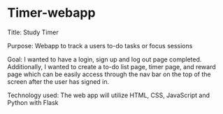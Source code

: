 # Timer-webapp

Title: Study Timer

Purpose: Webapp to track a users to-do tasks or focus sessions

Goal: I wanted to have a login, sign up and log out page completed. Additionally, I wanted to create a to-do list page, timer page, and reward page which can be easily access through the nav bar on the top of the screen after the user has signed in. 

Technology used: The web app will utilize HTML, CSS, JavaScript and Python with Flask


